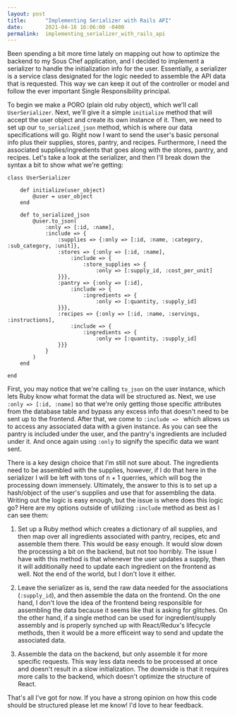 ```yaml
---
layout: post
title:      "Implementing Serializer with Rails API"
date:       2021-04-16 16:06:00 -0400
permalink:  implementing_serializer_with_rails_api
---
```



Been spending a bit more time lately on mapping out how to optimize the backend to my Sous Chef application, and I decided to implement a serializer to handle the initialization info for the user. Essentially, a serializer is a service class designated for the logic needed to assemble the API data that is requested. This way we can keep it out of the controller or model and follow the ever important Single Responsibility principal.

To begin we make a PORO (plain old ruby object), which we'll call `UserSerializer`. Next, we'll give it a simple `initialize` method that will accept the user object and create its own instance of it. Then, we need to set up our `to_serialized_json` method, which is where our data specifications will go. Right now I want to send the user's basic personal info plus their supplies, stores, pantry, and recipes. Furthermore, I need the associated supplies/ingredients that goes along with the stores, pantry, and recipes. Let's take a look at the serializer, and then I'll break down the syntax a bit to show what we're getting:
```
class UserSerializer

    def initialize(user_object)
        @user = user_object
    end
    
    def to_serialized_json
        @user.to_json(
            :only => [:id, :name],
            :include => {
                :supplies => {:only => [:id, :name, :category, :sub_category, :unit]},
                :stores => {:only => [:id, :name],
                    :include => {
                        :store_supplies => {
                            :only => [:supply_id, :cost_per_unit]
                }}},
                :pantry => {:only => [:id], 
                    :include => {
                        :ingredients => {
                            :only => [:quantity, :supply_id]
                }}},
                :recipes => {:only => [:id, :name, :servings, :instructions], 
                    :include => {
                        :ingredients => {
                            :only => [:quantity, :supply_id]
                }}}
            }
        )
    end

end
```
First, you may notice that we're calling `to_json` on the user instance, which lets Ruby know what format the data will be structured as. Next, we use `:only => [:id, :name]` so that we're only getting those specific attributes from the database table and bypass any excess info that doesn't need to be sent up to the frontend. After that, we come to `:include => ` which allows us to access any associated data with a given instance. As you can see the pantry is included under the user, and the pantry's ingredients are included under it. And once again using `:only` to signify the specific data we want sent.

There is a key design choice that I'm still not sure about. The ingredients need to be assembled with the supplies, however, if I do that here in the serializer I will be left with tons of n + 1 querries, which will bog the processing down immensely. Ultimately, the answer to this is to set up a hash/object of the user's supplies and use that for assembling the data. Writing out the logic is easy enough, but the issue is where does this logic go? Here are my options outside of utilizing `:include` method as best as I can see them:

1) Set up a Ruby method which creates a dictionary of all supplies, and then map over all ingredients associated with pantry, recipes, etc and assemble them there. This would be easy enough. It would slow down the processing a bit on the backend, but not too horribly. The issue I have with this method is that whenever the user updates a supply, then it will additionally need to update each ingredient on the frontend as well. Not the end of the world, but I don't love it either.

2) Leave the serializer as is, send the raw data needed for the associations (`:supply_id`), and then assemble the data on the frontend. On the one hand, I don't love the idea of the frontend being responsible for assembling the data because it seems like that is asking for glitches. On the other hand, if a single method can be used for ingredient/supply assembly and is properly synched up with React/Redux's lifecycle methods, then it would be a more efficeint way to send and update the associated data.

3) Assemble the data on the backend, but only assemble it for more specific requests. This way less data needs to be processed at once and doesn't result in a slow initialization. The downside is that it requires more calls to the backend, which doesn't optimize the structure of React.

That's all I've got for now. If you have a strong opinion on how this code should be structured please let me know! I'd love to hear feedback.
